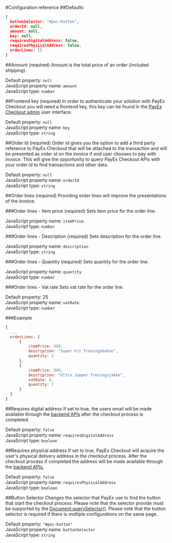 #Configuration reference
##Defaults
```JSON
{
  buttonSelector: "#pxc-button",
  orderId: null,
  amount: null,
  key: null,
  requiresDigitalAddress: false,
  requiresPhysicalAddress: false,
  orderLines: []
}
```

##Amount (required)
Amount is the total price of an order (included shipping).

Default property: `null` <br/>
JavaScript property name: `amount` <br/>
JavaScript type: `number`

##Frontend key (required)
In order to authenticate your solution with PayEx Checkout you will need a frontend key, this key can be found in the [PayEx Checkout admin](credentials#authentication-keys) user interface.

Default property: `null` <br/>
JavaScript property name: `key` <br/>
JavaScript type: `string`

##Order Id (required)
Order Id gives you the option to add a third party reference to PayEx Checkout that will be attached to the transaction and will be presented as order id on the invoice if end user chooses to pay with invoice.
This will give the opportunity to query PayEx Checkout APIs with your order id to find transactions and other data.

Default property: `null` <br/>
JavaScript property name: `orderId` <br/>
JavaScript type: `string`

##Order lines (required)
Providing order lines will improve the presentations of the invoice.

###Order lines - Item price (required)
Sets item price for the order line.

JavaScript property name: `itemPrice` <br/>
JavaScript type: `number`

###Order lines - Description (required)
Sets description for the order line.

JavaScript property name: `description` <br/>
JavaScript type: `string`

###Order lines - Quantity (required)
Sets quantity for the order line.

JavaScript property name: `quantity` <br/>
JavaScript type: `number`

###Order lines - Vat rate
Sets vat rate for the order line.

Default property: 25 <br/>
JavaScript property name: `vatRate` <br/>
JavaScript type: `number`

###Example

```JavaScript
{
  ...
  orderLines: [
      {
          itemPrice: 499,
          description: "Super Fit Treningsbukse",
          quantity: 2
      },
      {
          itemPrice: 999,
          description: "Ultra Jumper Treningsjakke",
          vatRate: 8,
          quantity: 1
      }
  ]
}
```

##Requires digital address
If set to true, the users email will be made available through the [backend APIs](address) after the checkout process is completed.

Default property: `false` <br/>
JavaScript property name: `requiresDigitalAddress` <br/>
JavaScript type: `boolean`

##Requires physical address
If set to true, PayEx Checkout will acquire the user's physical delivery address in the checkout process. After the checkout process if completed the address will be made available through the [backend APIs.](address)

Default property: `false` <br/>
JavaScript property name: `requiresPhysicalAddress` <br/>
JavaScript type: `boolean`

##Button Selector
Changes the selector that PayEx use to find the button that start the checkout process. Please note that the selector provide must be supported by the [Document.querySelector()](https://developer.mozilla.org/en-US/docs/Web/API/Document/querySelector). Please note that the button selector is required if there is multiple configurations on the same page.

Default property: `"#pxc-button"` <br/>
JavaScript property name: `buttonSelector` <br/>
JavaScript type: `string`
